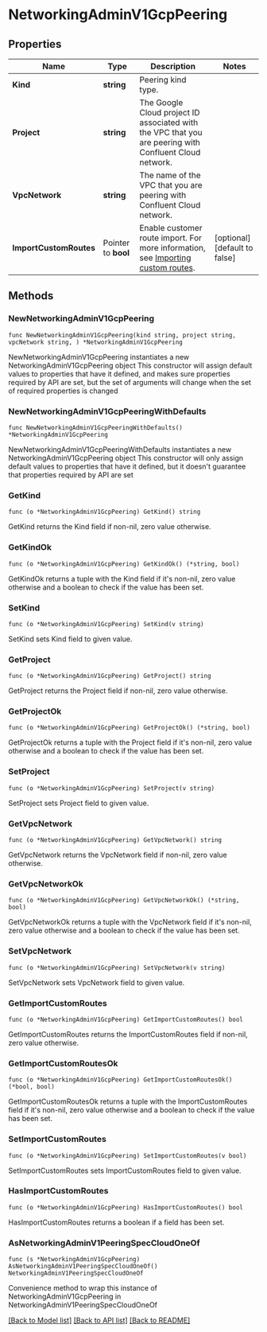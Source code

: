 # NetworkingAdminV1GcpPeering

## Properties

Name | Type | Description | Notes
------------ | ------------- | ------------- | -------------
**Kind** | **string** | Peering kind type. | 
**Project** | **string** | The Google Cloud project ID associated with the VPC that you are peering with Confluent Cloud network.  | 
**VpcNetwork** | **string** | The name of the VPC that you are peering with Confluent Cloud network. | 
**ImportCustomRoutes** | Pointer to **bool** | Enable customer route import. For more information, see [Importing custom routes](https://cloud.google.com/vpc/docs/vpc-peering#importing-exporting-routes).  | [optional] [default to false]

## Methods

### NewNetworkingAdminV1GcpPeering

`func NewNetworkingAdminV1GcpPeering(kind string, project string, vpcNetwork string, ) *NetworkingAdminV1GcpPeering`

NewNetworkingAdminV1GcpPeering instantiates a new NetworkingAdminV1GcpPeering object
This constructor will assign default values to properties that have it defined,
and makes sure properties required by API are set, but the set of arguments
will change when the set of required properties is changed

### NewNetworkingAdminV1GcpPeeringWithDefaults

`func NewNetworkingAdminV1GcpPeeringWithDefaults() *NetworkingAdminV1GcpPeering`

NewNetworkingAdminV1GcpPeeringWithDefaults instantiates a new NetworkingAdminV1GcpPeering object
This constructor will only assign default values to properties that have it defined,
but it doesn't guarantee that properties required by API are set

### GetKind

`func (o *NetworkingAdminV1GcpPeering) GetKind() string`

GetKind returns the Kind field if non-nil, zero value otherwise.

### GetKindOk

`func (o *NetworkingAdminV1GcpPeering) GetKindOk() (*string, bool)`

GetKindOk returns a tuple with the Kind field if it's non-nil, zero value otherwise
and a boolean to check if the value has been set.

### SetKind

`func (o *NetworkingAdminV1GcpPeering) SetKind(v string)`

SetKind sets Kind field to given value.


### GetProject

`func (o *NetworkingAdminV1GcpPeering) GetProject() string`

GetProject returns the Project field if non-nil, zero value otherwise.

### GetProjectOk

`func (o *NetworkingAdminV1GcpPeering) GetProjectOk() (*string, bool)`

GetProjectOk returns a tuple with the Project field if it's non-nil, zero value otherwise
and a boolean to check if the value has been set.

### SetProject

`func (o *NetworkingAdminV1GcpPeering) SetProject(v string)`

SetProject sets Project field to given value.


### GetVpcNetwork

`func (o *NetworkingAdminV1GcpPeering) GetVpcNetwork() string`

GetVpcNetwork returns the VpcNetwork field if non-nil, zero value otherwise.

### GetVpcNetworkOk

`func (o *NetworkingAdminV1GcpPeering) GetVpcNetworkOk() (*string, bool)`

GetVpcNetworkOk returns a tuple with the VpcNetwork field if it's non-nil, zero value otherwise
and a boolean to check if the value has been set.

### SetVpcNetwork

`func (o *NetworkingAdminV1GcpPeering) SetVpcNetwork(v string)`

SetVpcNetwork sets VpcNetwork field to given value.


### GetImportCustomRoutes

`func (o *NetworkingAdminV1GcpPeering) GetImportCustomRoutes() bool`

GetImportCustomRoutes returns the ImportCustomRoutes field if non-nil, zero value otherwise.

### GetImportCustomRoutesOk

`func (o *NetworkingAdminV1GcpPeering) GetImportCustomRoutesOk() (*bool, bool)`

GetImportCustomRoutesOk returns a tuple with the ImportCustomRoutes field if it's non-nil, zero value otherwise
and a boolean to check if the value has been set.

### SetImportCustomRoutes

`func (o *NetworkingAdminV1GcpPeering) SetImportCustomRoutes(v bool)`

SetImportCustomRoutes sets ImportCustomRoutes field to given value.

### HasImportCustomRoutes

`func (o *NetworkingAdminV1GcpPeering) HasImportCustomRoutes() bool`

HasImportCustomRoutes returns a boolean if a field has been set.


### AsNetworkingAdminV1PeeringSpecCloudOneOf

`func (s *NetworkingAdminV1GcpPeering) AsNetworkingAdminV1PeeringSpecCloudOneOf() NetworkingAdminV1PeeringSpecCloudOneOf`

Convenience method to wrap this instance of NetworkingAdminV1GcpPeering in NetworkingAdminV1PeeringSpecCloudOneOf

[[Back to Model list]](../README.md#documentation-for-models) [[Back to API list]](../README.md#documentation-for-api-endpoints) [[Back to README]](../README.md)


